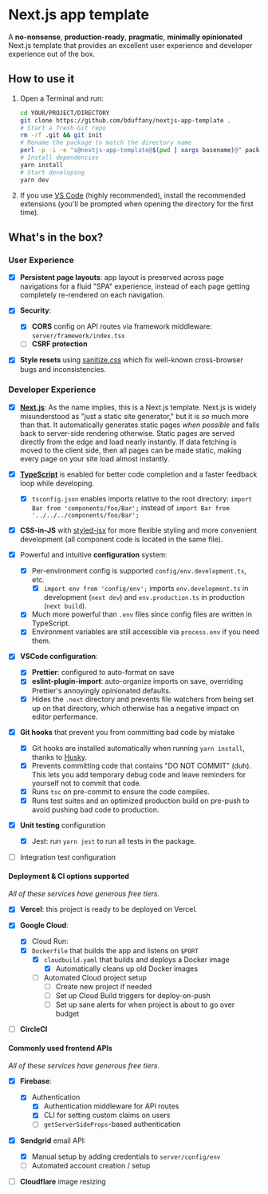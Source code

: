 <!-- TODO [i]: Add project details -->

# Next.js app template

A **no-nonsense**, **production-ready**, **pragmatic**, **minimally opinionated**
Next.js template that provides an excellent user experience and developer experience
out of the box.

## How to use it

1.  Open a Terminal and run:

    ```bash
    cd YOUR/PROJECT/DIRECTORY
    git clone https://github.com/bduffany/nextjs-app-template .
    # Start a fresh Git repo
    rm -rf .git && git init
    # Rename the package to match the directory name
    perl -p -i -e "s@nextjs-app-template@$(pwd | xargs basename)@" package.json
    # Install dependencies
    yarn install
    # Start developing
    yarn dev
    ```

2.  If you use [VS Code](https://code.visualstudio.com/) (highly recommended),
    install the recommended extensions (you'll be prompted when opening the
    directory for the first time).

## What's in the box?

### User Experience

- [x] **Persistent page layouts**: app layout is preserved across page navigations
      for a fluid "SPA" experience, instead of each page getting completely
      re-rendered on each navigation.

- [x] **Security**:

  - [x] **CORS** config on API routes via framework middleware: `server/framework/index.tsx`
  - [ ] **CSRF protection**

- [x] **Style resets** using [sanitize.css](https://github.com/csstools/sanitize.css)
      which fix well-known cross-browser bugs and inconsistencies.

### Developer Experience

- [x] **[Next.js](https://nextjs.org/)**: As the name implies, this is a Next.js template.
      Next.js is widely misunderstood as "just a static site generator," but it is _so_
      much more than that. It automatically generates static pages _when possible_ and
      falls back to server-side rendering otherwise. Static pages are served directly from
      the edge and load nearly instantly. If data fetching is moved to the client side,
      then all pages can be made static, making every page on your site load almost instantly.

- [x] **[TypeScript](https://typescriptlang.org)** is enabled for better
      code completion and a faster feedback loop while developing.

  - [x] `tsconfig.json` enables imports relative to the root directory:
        `import Bar from 'components/foo/Bar';` instead of
        `import Bar from '../../../components/foo/Bar';`

- [x] **CSS-in-JS** with [styled-jsx](https://github.com/vercel/styled-jsx)
      for more flexible styling and more convenient development (all component
      code is located in the same file).

- [x] Powerful and intuitive **configuration** system:

  - [x] Per-environment config is supported `config/env.development.ts`, etc.
    - [x] `import env from 'config/env';` imports `env.development.ts` in
          development (`next dev`) and `env.production.ts` in production (`next build`).
  - [x] Much more powerful than `.env` files since config files are written in TypeScript.
  - [x] Environment variables are still accessible via `process.env` if you
        need them.

- [x] **VSCode configuration**:

  - [x] **Prettier**: configured to auto-format on save
  - [x] **eslint-plugin-import**: auto-organize imports on save, overriding
        Prettier's annoyingly opinionated defaults.
  - [x] Hides the `.next` directory and prevents file watchers from being
        set up on that directory, which otherwise has a negative
        impact on editor performance.

- [x] **Git hooks** that prevent you from committing bad code by mistake

  - [x] Git hooks are installed automatically when running `yarn install`,
        thanks to [Husky](https://github.com/typicode/husky).
  - [x] Prevents committing code that contains "DO&nbsp;NOT&nbsp;COMMIT" (duh).
        This lets you add temporary debug code and leave reminders for
        yourself not to commit that code.
        <!-- NOTE: &nbsp; is used above to allow this README to commit. -->
  - [x] Runs `tsc` on pre-commit to ensure the code compiles.
  - [x] Runs test suites and an optimized production build on pre-push to
        avoid pushing bad code to production.

* [x] **Unit testing** configuration

  - [x] Jest: run `yarn jest` to run all tests in the package.

* [ ] Integration test configuration

#### Deployment & CI options supported

_All of these services have generous free tiers._

- [x] **Vercel**: this project is ready to be deployed on Vercel.

- [x] **Google Cloud**:

  - [x] Cloud Run:
  - [x] `Dockerfile` that builds the app and listens on `$PORT`
    - [x] `cloudbuild.yaml` that builds and deploys a Docker image
      - [x] Automatically cleans up old Docker images
    - [ ] Automated Cloud project setup
      - [ ] Create new project if needed
      - [ ] Set up Cloud Build triggers for deploy-on-push
      - [ ] Set up sane alerts for when project is about to go over budget

- [ ] **CircleCI**

#### Commonly used frontend APIs

_All of these services have generous free tiers._

- [x] **Firebase**:

  - [x] Authentication
    - [x] Authentication middleware for API routes
    - [x] CLI for setting custom claims on users
    - [ ] `getServerSideProps`-based authentication

- [x] **Sendgrid** email API:

  - [x] Manual setup by adding credentials to `server/config/env`
  - [ ] Automated account creation / setup

- [ ] **Cloudflare** image resizing
